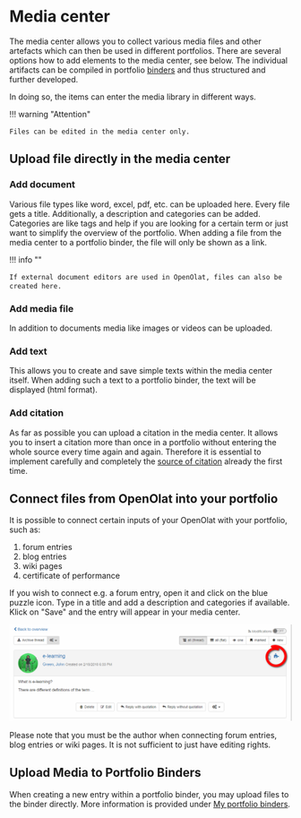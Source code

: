 # Media center

The media center allows you to collect various media files and other artefacts
which can then be used in different portfolios. There are several options how
to add elements to the media center, see below. The individual artifacts can
be compiled in portfolio [binders](../area_modules/My_portfolio_binders.md) and thus
structured and further developed.

In doing so, the items can enter the media library in different ways.

!!! warning "Attention"

    Files can be edited in the media center only.

  

## Upload file directly in the media center

### Add document

Various file types like word, excel, pdf, etc. can be uploaded here. Every
file gets a title. Additionally, a description and categories can be added.
Categories are like tags and help if you are looking for a certain term or
just want to simplify the overview of the portfolio. When adding a file from
the media center to a portfolio binder, the file will only be shown as a link.

!!! info ""

    If external document editors are used in OpenOlat, files can also be created here.

### Add media file

In addition to documents media like images or videos can be uploaded.

### Add text

This allows you to create and save simple texts within the media center
itself. When adding such a text to a portfolio binder, the text will be
displayed (html format).

### Add citation

As far as possible you can upload a citation in the media center. It allows
you to insert a citation more than once in a portfolio without entering the
whole source every time again and again. Therefore it is essential to
implement carefully and completely the [source of
citation](My_portfolio_binders.md#Myportfoliobinders-zitat) already the
first time.  

  

## Connect files from OpenOlat into your portfolio

It is possible to connect certain inputs of your OpenOlat with your portfolio,
such as:

  1. forum entries 
  2. blog entries
  3. wiki pages
  4. certificate of performance

If you wish to connect e.g. a forum entry, open it and click on the blue
puzzle icon. Type in a title and add a description and categories if
available. Klick on "Save" and the entry will appear in your media center.

![artefact.png](assets/artefact.png)

Please note that you must be the author when connecting forum entries, blog
entries or wiki pages. It is not sufficient to just have editing rights.

## Upload Media to Portfolio Binders

When creating a new entry within a portfolio binder, you may upload files to
the binder directly. More information is provided under [My portfolio
binders](My_portfolio_binders.md).

  

  

